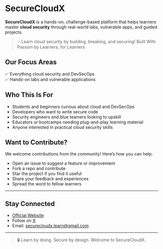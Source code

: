 # SecureCloudX

**SecureCloudX** is a hands-on, challenge-based platform that helps learners master **cloud security** through real-world labs, vulnerable apps, and guided projects.

> 💡 Learn cloud security by building, breaking, and securing!
> Built With Passion by Learners, for Learners

## Our Focus Areas

✅ Everything cloud security and DevSecOps  
✅ Hands-on labs and vulnerable applications

## Who This Is For

- Students and beginners curious about cloud and DevSecOps
- Developers who want to write secure code
- Security engineers and blue teamers looking to upskill
- Educators or bootcamps needing plug-and-play learning material
- Anyone interested in practical cloud security skills

## Want to Contribute?

We welcome contributions from the community! Here’s how you can help:

- Open an issue to suggest a feature or improvement
- Fork a repo and contribute
- Star the project if you find it useful
- Share your feedback and experiences
- Spread the word to fellow learners
  
---

## Stay Connected

- [Official Website](https://securecloudx.)
- Follow on [X](https://x.com/securecloudX)  
- Email: securecloudx.learn@gmail.com

---

> 🔒 Learn by doing. Secure by design. Welcome to SecureCloudX.
